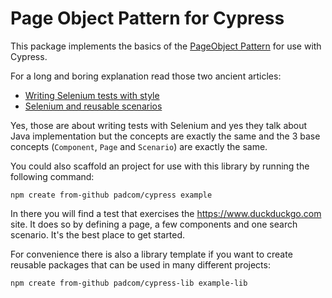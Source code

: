 # Page Object Pattern for Cypress

This package implements the basics of the [PageObject Pattern](https://www.awesome-testing.com/2019/03/selenium-page-object-pattern-how-to) for use with Cypress.

For a long and boring explanation read those two ancient articles:
- [Writing Selenium tests with style](https://padcom13.blogspot.com/2014/01/writing-selenium-tests-with-style.html)
- [Selenium and reusable scenarios](https://padcom13.blogspot.com/2014/02/selenium-and-reusable-scenarios.html)

Yes, those are about writing tests with Selenium and yes they talk about Java implementation but the concepts are exactly the same and the 3 base concepts (`Component`, `Page` and `Scenario`) are exactly the same.

You could also scaffold an project for use with this library by running the following command:

```
npm create from-github padcom/cypress example
```

In there you will find a test that exercises the https://www.duckduckgo.com site. It does so by defining a page, a few components and one search scenario. It's the best place to get started.

For convenience there is also a library template if you want to create reusable packages that can be used in many different projects:

```
npm create from-github padcom/cypress-lib example-lib
```
